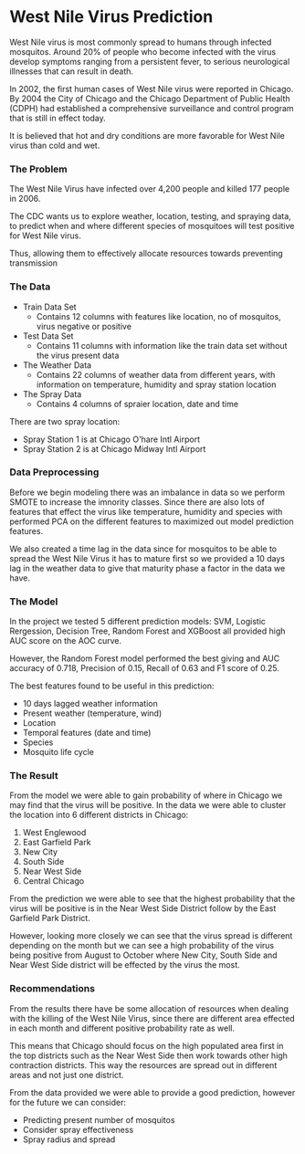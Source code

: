 # West Nile Virus Prediction

West Nile virus is most commonly spread to humans through infected mosquitos. Around 20% of people who become infected with the virus develop symptoms ranging from a persistent fever, to serious neurological illnesses that can result in death.

In 2002, the first human cases of West Nile virus were reported in Chicago. By 2004 the City of Chicago and the Chicago Department of Public Health (CDPH) had established a comprehensive surveillance and control program that is still in effect today.

It is believed that hot and dry conditions are more favorable for West Nile virus than cold and wet. 

### The Problem
The West Nile Virus have infected over 4,200 people and killed 177 people in 2006.

The CDC wants us to explore weather, location, testing, and spraying data, to predict when and where different species of mosquitoes will test positive for West Nile virus.

Thus, allowing them to effectively allocate resources towards preventing transmission

### The Data
- Train Data Set
  - Contains 12 columns with features like location, no of mosquitos, virus negative or positive
- Test Data Set
  - Contains 11 columns with information like the train data set without the virus present data
- The Weather Data
  - Contains 22 columns of weather data from different years, with information on temperature, humidity and spray station location
- The Spray Data
  - Contains 4 columns of spraier location, date and time 

There are two spray location:
- Spray Station 1 is at Chicago O'hare Intl Airport
- Spray Station 2 is at Chicago Midway Intl Airport

### Data Preprocessing
Before we begin modeling there was an imbalance in data so we perform SMOTE to increase the imnority classes. Since there are also lots of features that effect the virus like temperature, humidity and species with performed PCA on the different features to maximized out model prediction features.

We also created a time lag in the data since for mosquitos to be able to spread the West Nile Virus it has to mature first so we provided a 10 days lag in the weather data to give that maturity phase a factor in the data we have.

### The Model
In the project we tested 5 different prediction models: SVM, Logistic Rergession, Decision Tree, Random Forest and XGBoost all provided high AUC score on the AOC curve.

However, the Random Forest model performed the best giving and AUC accuracy of 0.718, Precision of 0.15, Recall of 0.63 and F1 score of 0.25.

The best features found to be useful in this prediction:
- 10 days lagged weather information
- Present weather (temperature, wind)
- Location
- Temporal features (date and time)
- Species
- Mosquito life cycle

### The Result
From the model we were able to gain probability of where in Chicago we may find that the virus will be positive. In the data we were able to cluster the location into 6 different districts in Chicago:
1. West Englewood 
2. East Garfield Park
3. New City
4. South Side
5. Near West Side
6. Central Chicago

From the prediction we were able to see that the highest probability that the virus will be positive is in the Near West Side District follow by the East Garfield Park District.

However, looking more closely we can see that the virus spread is different depending on the month but we can see a high probability of the virus being positive from August to October where New City, South Side and Near West Side district will be effected by the virus the most.

### Recommendations
From the results there have be some allocation of resources when dealing with the killing of the West Nile Virus, since there are different area effected in each month and different positive probability rate as well.

This means that Chicago should focus on the high populated area first in the top districts such as the Near West Side then work towards other high contraction districts. This way the resources are spread out in different areas and not just one district.

From the data provided we were able to provide a good prediction, however for the future we can consider:
- Predicting present number of mosquitos
- Consider spray effectiveness
- Spray radius and spread
